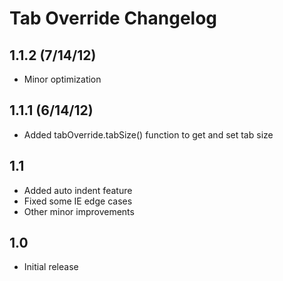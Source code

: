 # Tab Override Changelog

## 1.1.2 (7/14/12)
* Minor optimization

## 1.1.1 (6/14/12)
* Added tabOverride.tabSize() function to get and set tab size

## 1.1
* Added auto indent feature
* Fixed some IE edge cases
* Other minor improvements

## 1.0
* Initial release